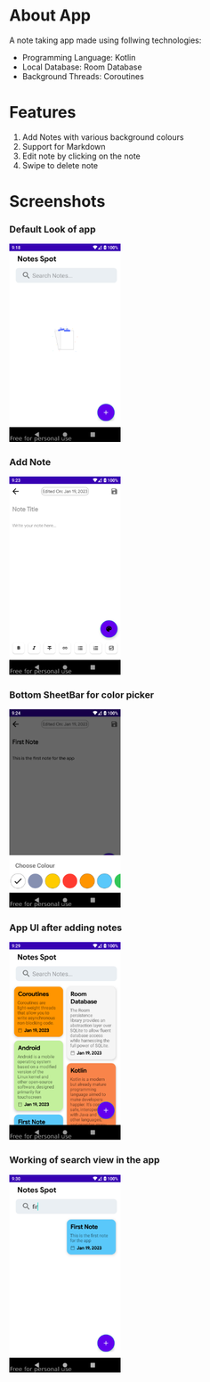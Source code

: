 # About App
A note taking app made using follwing technologies:
* Programming Language: Kotlin
* Local Database: Room Database
* Background Threads: Coroutines

# Features
1. Add Notes with various background colours
2. Support for Markdown
3. Edit note by clicking on the note
4. Swipe to delete note

# Screenshots

### Default Look of app
<img src="https://github.com/abhinavkr2108/NoteSpot/blob/master/app/src/main/res/screenshot/default.png" alt="drawing" width="200"/>

### Add Note 
<img src="https://github.com/abhinavkr2108/NoteSpot/blob/master/app/src/main/res/screenshot/addnote.png" alt="drawing" width="200"/>

### Bottom SheetBar for color picker
<img src="https://github.com/abhinavkr2108/NoteSpot/blob/master/app/src/main/res/screenshot/color_picker.png" width="200"/>

### App UI after adding notes
<img src="https://github.com/abhinavkr2108/NoteSpot/blob/master/app/src/main/res/screenshot/app_ui.png" alt="drawing" width="200"/>

### Working of search view in the app
<img src="https://github.com/abhinavkr2108/NoteSpot/blob/master/app/src/main/res/screenshot/search.png" alt="drawing" width="200"/>

